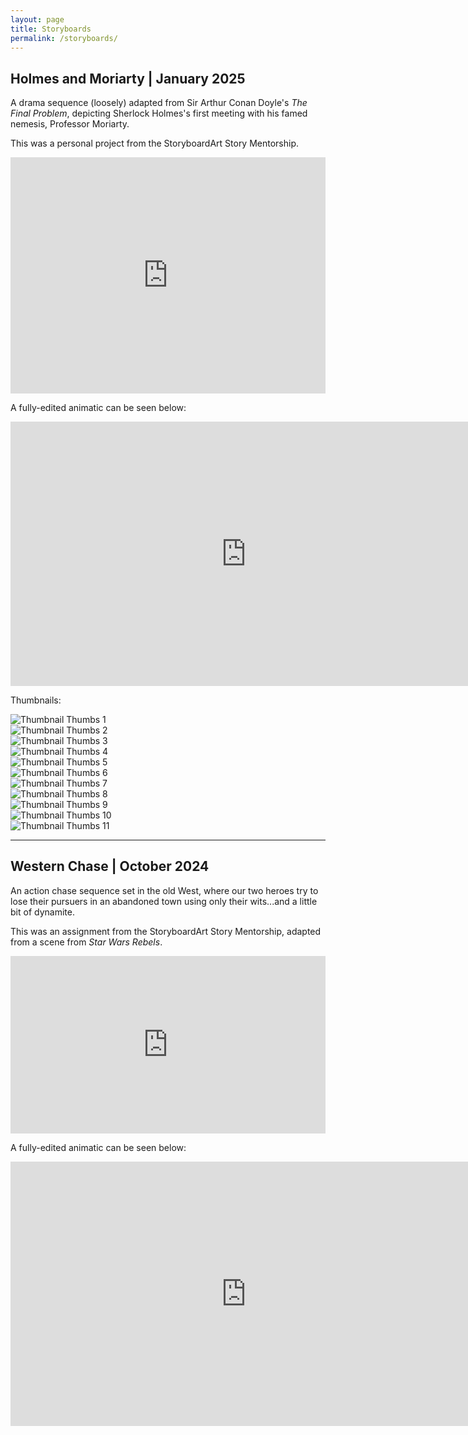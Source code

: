 ```yaml
---
layout: page
title: Storyboards
permalink: /storyboards/
---
```


## Holmes and Moriarty | January 2025

A drama sequence (loosely) adapted from Sir Arthur Conan Doyle's *The Final Problem*, depicting Sherlock Holmes's first meeting with his famed nemesis, Professor Moriarty.

This was a personal project from the StoryboardArt Story Mentorship.

<div style="left: 0; width: 100%; height: 0; position: relative; padding-bottom: 74.9296%;">
<iframe src="https://speakerdeck.com/player/1452122a26a64492855944e36050dde7" style="top: 0; left: 0; width: 100%; height: 100%; position: absolute; border: 0;" allowfullscreen scrolling="no">
</iframe>
</div>

A fully-edited animatic can be seen below:

<iframe width="753" height="423" src="https://www.youtube.com/embed/bhL5Gn70Ngg" title="Animatic -- Holmes and Moriarty" frameborder="0" allow="accelerometer; autoplay; clipboard-write; encrypted-media; gyroscope; picture-in-picture; web-share" referrerpolicy="strict-origin-when-cross-origin" allowfullscreen></iframe>

Thumbnails:

<!-- Thumbnail Gallery -->
<div class="thumbnail-gallery">
  <div><img src="../images/thumbs/Holmes_And_Moriarty/frame_00001.png" alt="Thumbnail Thumbs 1"></div>
  <div><img src="../images/thumbs/Holmes_And_Moriarty/frame_00002.png" alt="Thumbnail Thumbs 2"></div>
  <div><img src="../images/thumbs/Holmes_And_Moriarty/frame_00003.png" alt="Thumbnail Thumbs 3"></div>
  <div><img src="../images/thumbs/Holmes_And_Moriarty/frame_00004.png" alt="Thumbnail Thumbs 4"></div>
  <div><img src="../images/thumbs/Holmes_And_Moriarty/frame_00005.png" alt="Thumbnail Thumbs 5"></div>
  <div><img src="../images/thumbs/Holmes_And_Moriarty/frame_00006.png" alt="Thumbnail Thumbs 6"></div>
  <div><img src="../images/thumbs/Holmes_And_Moriarty/frame_00007.png" alt="Thumbnail Thumbs 7"></div>
  <div><img src="../images/thumbs/Holmes_And_Moriarty/frame_00008.png" alt="Thumbnail Thumbs 8"></div>
  <div><img src="../images/thumbs/Holmes_And_Moriarty/frame_00009.png" alt="Thumbnail Thumbs 9"></div>
  <div><img src="../images/thumbs/Holmes_And_Moriarty/frame_00010.png" alt="Thumbnail Thumbs 10"></div>
  <div><img src="../images/thumbs/Holmes_And_Moriarty/frame_00011.png" alt="Thumbnail Thumbs 11"></div>
</div>

<!-- Full-size Image Viewer (initially hidden) -->
<div class="full-size-gallery" style="display: none;">
  <div><img src="../images/thumbs/Holmes_And_Moriarty/frame_00001.png" alt="Thumbs 1"></div>
  <div><img src="../images/thumbs/Holmes_And_Moriarty/frame_00002.png" alt="Thumbs 2"></div>
  <div><img src="../images/thumbs/Holmes_And_Moriarty/frame_00003.png" alt="Thumbs 3"></div>
  <div><img src="../images/thumbs/Holmes_And_Moriarty/frame_00004.png" alt="Thumbs 4"></div>
  <div><img src="../images/thumbs/Holmes_And_Moriarty/frame_00005.png" alt="Thumbs 5"></div>
  <div><img src="../images/thumbs/Holmes_And_Moriarty/frame_00006.png" alt="Thumbs 6"></div>
  <div><img src="../images/thumbs/Holmes_And_Moriarty/frame_00007.png" alt="Thumbs 7"></div>
  <div><img src="../images/thumbs/Holmes_And_Moriarty/frame_00008.png" alt="Thumbs 8"></div>
  <div><img src="../images/thumbs/Holmes_And_Moriarty/frame_00009.png" alt="Thumbs 9"></div>
  <div><img src="../images/thumbs/Holmes_And_Moriarty/frame_00010.png" alt="Thumbs 10"></div>
  <div><img src="../images/thumbs/Holmes_And_Moriarty/frame_00011.png" alt="Thumbs 11"></div>
  <button class="close-gallery">Close</button>
</div>

---
## Western Chase | October 2024

An action chase sequence set in the old West, where our two heroes try to lose their pursuers in an abandoned town using only their wits...and a little bit of dynamite.

This was an assignment from the StoryboardArt Story Mentorship, adapted from a scene from *Star Wars Rebels*.

<div style="left: 0; width: 100%; height: 0; position: relative; padding-bottom: 56.338%;">
<iframe src="https://speakerdeck.com/player/ed2e24d20fe94e099f2bab9d8ef0bcf9" style="top: 0; left: 0; width: 100%; height: 100%; position: absolute; border: 0;" allowfullscreen scrolling="no">
</iframe>
</div>

A fully-edited animatic can be seen below:

<iframe width="753" height="423" src="https://www.youtube.com/embed/yJYkIwIEmak" title="Animatic -- Western Chase" frameborder="0" allow="accelerometer; autoplay; clipboard-write; encrypted-media; gyroscope; picture-in-picture; web-share" referrerpolicy="strict-origin-when-cross-origin" allowfullscreen></iframe>






<!-- Slick JS -->
<script src="https://code.jquery.com/jquery-3.6.0.min.js"></script>
<script src="https://cdn.jsdelivr.net/npm/slick-carousel@1.8.1/slick/slick.min.js"></script>


<script>
$(document).ready(function() {
  // Initialize the thumbnail gallery with Slick
  $('.thumbnail-gallery').slick({
    slidesToShow: 4, // Adjust number of thumbnails shown
    slidesToScroll: 1,
    focusOnSelect: true, // Allow selection of thumbnails
    responsive: [
      {
        breakpoint: 768,
        settings: {
          slidesToShow: 2,
          slidesToScroll: 1
        }
      }
    ]
  });

  // When a thumbnail is clicked, show the corresponding full-size image
  $('.thumbnail-gallery div').click(function() {
    var index = $(this).index();  // Get the index of the clicked thumbnail
    console.log("Thumbnail clicked, index:", index);
    // var fullSizeImages = $('.full-size-gallery .full-image');
    
    // // Hide all full-size images and show the one corresponding to the clicked thumbnail
    // fullSizeImages.hide();
    // $(fullSizeImages[index]).show();  // Show the full-size image based on the index
    
    // // Hide the thumbnails and show the full-size gallery
    // $('.thumbnail-gallery').hide();
    // $('.full-size-gallery').show();

    // // Initialize the Slick carousel for the full-size gallery only once
    // if (!$('.full-size-gallery').hasClass('slick-initialized')) {
    //   $('.full-size-gallery').slick({
    //     infinite: true,
    //     arrows: true,  // Enable navigation arrows
    //     prevArrow: '<button type="button" class="slick-prev">Previous</button>',
    //     nextArrow: '<button type="button" class="slick-next">Next</button>',
    //     fade: true,  // Enable fade transition between images
    //   });
    // }
  });

  // Close the full-size gallery
  $('.close-gallery').click(function() {
    $('.full-size-gallery').hide();
    $('.thumbnail-gallery').show();
    $('.full-size-gallery').slick('unslick'); // Destroy Slick on full-size gallery close
  });
});
</script>

